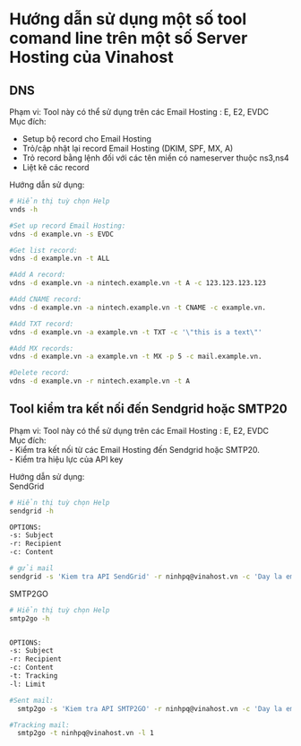 # Hướng dẫn sử dụng một số tool comand line trên một số Server Hosting của Vinahost

## DNS
Phạm vi: Tool này có thể sử dụng trên các Email Hosting : E, E2, EVDC  
Mục đích:  
  - Setup bộ record cho Email Hosting  
  - Trỏ/cập nhật lại record Email Hosting (DKIM, SPF, MX, A)  
  - Trỏ record bằng lệnh đối với các tên miền có nameserver thuộc ns3,ns4  
  - Liệt kê các record  

Hướng dẫn sử dụng:  
```bash
# Hiển thị tuỳ chọn Help
vnds -h

#Set up record Email Hosting:
vdns -d example.vn -s EVDC

#Get list record:
vdns -d example.vn -t ALL

#Add A record:
vdns -d example.vn -a nintech.example.vn -t A -c 123.123.123.123

#Add CNAME record:
vdns -d example.vn -a nintech.example.vn -t CNAME -c example.vn.

#Add TXT record:
vdns -d example.vn -a example.vn -t TXT -c '\"this is a text\"'

#Add MX records:
vdns -d example.vn -a example.vn -t MX -p 5 -c mail.example.vn.

#Delete record:
vdns -d example.vn -r nintech.example.vn -t A
```

## Tool kiểm tra kết nối đến Sendgrid hoặc SMTP20  
Phạm vi: Tool này có thể sử dụng trên các Email Hosting : E, E2, EVDC  
Mục đích:   
    - Kiểm tra kết nối từ các Email Hosting đến Sendgrid hoặc SMTP20.  
    - Kiểm tra hiệu lực của API key  

Hướng dẫn sử dụng:  
SendGrid  
```bash
# Hiển thị tuỳ chọn Help
sendgrid -h

OPTIONS:
-s: Subject
-r: Recipient
-c: Content

# gửi mail
sendgrid -s 'Kiem tra API SendGrid' -r ninhpq@vinahost.vn -c 'Day la email kiem tra api cua SendGrid'
```

SMTP2GO  
```bash
# Hiển thị tuỳ chọn Help
smtp2go -h


OPTIONS:
-s: Subject
-r: Recipient
-c: Content
-t: Tracking
-l: Limit

#Sent mail:
  smtp2go -s 'Kiem tra API SMTP2GO' -r ninhpq@vinahost.vn -c 'Day la email kiem tra api cua SMTP2GO'

#Tracking mail:
  smtp2go -t ninhpq@vinahost.vn -l 1

```


 
